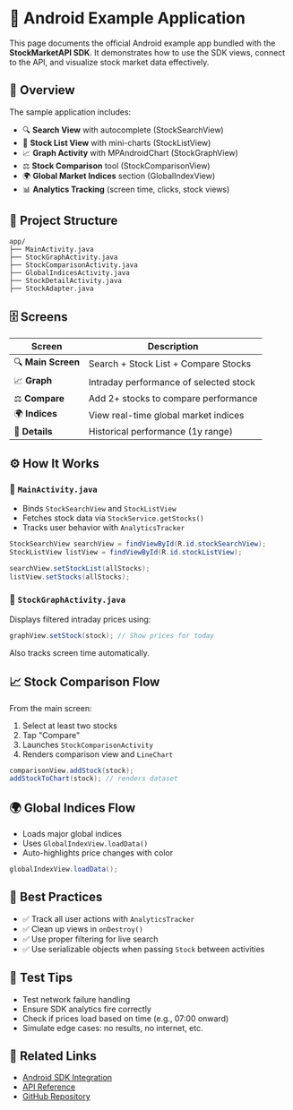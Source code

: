 # 📱 Android Example Application

This page documents the official Android example app bundled with the **StockMarketAPI SDK**. It demonstrates how to use the SDK views, connect to the API, and visualize stock market data effectively.

## 🧽 Overview

The sample application includes:

* 🔍 **Search View** with autocomplete (StockSearchView)
* 📃 **Stock List View** with mini-charts (StockListView)
* 📈 **Graph Activity** with MPAndroidChart (StockGraphView)
* ⚖️ **Stock Comparison** tool (StockComparisonView)
* 🌍 **Global Market Indices** section (GlobalIndexView)
* 📊 **Analytics Tracking** (screen time, clicks, stock views)

## 📂 Project Structure

```
app/
├── MainActivity.java
├── StockGraphActivity.java
├── StockComparisonActivity.java
├── GlobalIndicesActivity.java
├── StockDetailActivity.java
├── StockAdapter.java
```

## 🗄️ Screens

| Screen | Description |
|--------|-------------|
| 🔍 **Main Screen** | Search + Stock List + Compare Stocks |
| 📈 **Graph** | Intraday performance of selected stock |
| ⚖️ **Compare** | Add 2+ stocks to compare performance |
| 🌍 **Indices** | View real-time global market indices |
| 🧠 **Details** | Historical performance (1y range) |

## ⚙️ How It Works

### 📌 `MainActivity.java`

* Binds `StockSearchView` and `StockListView`
* Fetches stock data via `StockService.getStocks()`
* Tracks user behavior with `AnalyticsTracker`

```java
StockSearchView searchView = findViewById(R.id.stockSearchView);
StockListView listView = findViewById(R.id.stockListView);

searchView.setStockList(allStocks);
listView.setStocks(allStocks);
```

### 📌 `StockGraphActivity.java`

Displays filtered intraday prices using:

```java
graphView.setStock(stock); // Show prices for today
```

Also tracks screen time automatically.

## 📈 Stock Comparison Flow

From the main screen:

1. Select at least two stocks
2. Tap "Compare"
3. Launches `StockComparisonActivity`
4. Renders comparison view and `LineChart`

```java
comparisonView.addStock(stock);
addStockToChart(stock); // renders dataset
```

## 🌍 Global Indices Flow

* Loads major global indices
* Uses `GlobalIndexView.loadData()`
* Auto-highlights price changes with color

```java
globalIndexView.loadData();
```

## 🧠 Best Practices

* ✅ Track all user actions with `AnalyticsTracker`
* ✅ Clean up views in `onDestroy()`
* ✅ Use proper filtering for live search
* ✅ Use serializable objects when passing `Stock` between activities

## 🧪 Test Tips

* Test network failure handling
* Ensure SDK analytics fire correctly
* Check if prices load based on time (e.g., 07:00 onward)
* Simulate edge cases: no results, no internet, etc.


## 🔗 Related Links

* [Android SDK Integration](sdk.md)
* [API Reference](api.md)
* [GitHub Repository](https://github.com/Ofir-Evgi/StockMarketAPI)
